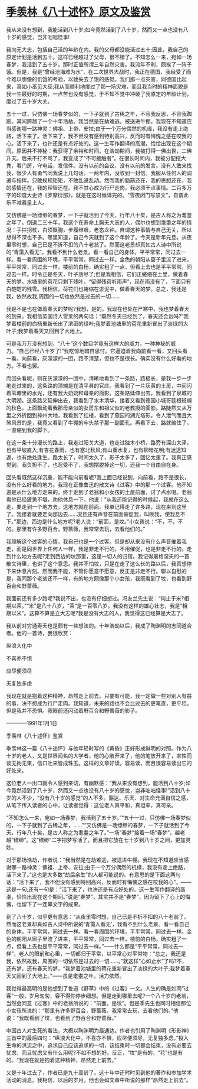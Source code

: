 # [季羡林《八十述怀》原文及鉴赏](https://www.vrrw.net/wx/8800.html)

我从来没有想到，我能活到八十岁;如今竟然活到了八十岁，然而又一点也没有八十岁的感觉，岂非咄咄怪事!

我向无大志，包括自己活的年龄在内。我的父母都没能活过五十;因此，我自己的原定计划是活到五十。这样已经超过了父母，很不错了。不知怎么一来，宛如一场春梦，我活到了五十岁。那时正值所谓三年自然灾害。我流年不利，颇挨了一阵子饿。但是，我是“曾经沧海难为水”，在二次世界大战时，我正在德国，我经受了而今难以想像的饥饿的考验，以致失去了饱的感觉。我们那一点灾害，同德国比起来，真如小巫见大巫;我从而顺利地度过了那一场灾难，而且我当时的精神面貌是我一生最好的时期，一点苦也没有感觉，于不知不觉中冲破了我原定的年龄计划，度过了五十岁大关。

五十一过，只仿佛一场春梦似的，一下子就到了古稀之年，不容我反思，不容我踟蹰。其间跨越了一个十年浩劫。我当然是在劫难逃，被送进牛棚。我现在不知道应当感谢哪一路神灵：佛祖、上帝、安拉;由于一个万分偶然的机缘，我没有走上绝路，活下来了。活下来了，我不但没有感到特别高兴，反而时有悔愧之感在咬我的心。活下来了，也许还是有点好处的。这一生写作翻译的高潮，恰恰出现在这个期间。原因并不神秘：我获得了余裕和时间。在浩劫期间，我被打得一佛出世，二佛升天。后来不打不骂了，我变成了“不可接触者”。在很长时间内，我被分配挖大粪，看门房，守电话，发信件。没有以前的会议，没有以前的发言。没有人敢来找我，很少人有勇气同我说上几句话。一两年内，没收到一封信。我服从任何人的调遣与指挥。只敢规规矩矩，不敢乱说乱动。然而我的脑筋还在，我的思想还在，我的感情还在，我的理智还在。我不甘心成为行尸走肉，我必须干点事情。二百多万字的印度大史诗《罗摩衍那》，就是在这时候译完的。“雪夜闭门写禁文”，自谓此乐不减羲皇上人。



又仿佛是一场缥缈的春梦，一下子就活到了今天，行年八十矣，是古人称之为耄耋之年了。倒退二三十年，我这个在寿命上胸无大志的人，偶尔也想到耄耋之年的情况：手拄拐杖，白须飘胸，步履维艰，老态龙钟。自谓这种事情与自己无关，所以想得不深也不多。哪里知道，自己今天就到了这个年龄了。今天是新年元旦。从夜里零时想，自己已是不折不扣的八十老翁了。然而这老景却真如古人诗中所说的“青霭入看无”，我看不到什么老景。看一看自己的身体，平平常常，同过去一样。看一看周围的环境，平平常常，同过去一样。金色的朝阳从窗子里流了进来，平平常常，同过去一样。楼前的白杨，确实粗了一点，但看上去也是平平常常，同过去一样。时令正是冬天，叶子落尽了;但是我相信，它们正蜷缩在土里，做着春天的梦。水塘里的荷花只剩下残叶，“留得残荷听雨声”，现在雨没有了，下面只有白皑皑的残雪。我相信，荷花们也蜷缩在淤泥中，做着春天的梦。总之，我还是我，依然故我;周围的一切也依然是过去的一切……

我是不是也在做着春天的梦呢?我想，是的。我现在也处在严寒中，我也梦着春天的到来。我相信英国诗人雪莱的两句话：“既然冬天已经到了，春天还会远吗?”我梦着楼前的白杨重新长出了浓密的绿叶;我梦着池塘里的荷花重新冒出了淡绿的大叶子;我梦着春天又回到了大地上。

可是我万万没有想到，“八十”这个数目字竟有这样大的威力，一种神秘的威力。“自己已经八十岁了!”我吃惊地暗自思忖。它逼迫着我向前看一看，又回头看一看。向前看，灰濛濛的一团，路不清楚，但也不是很长。确实没有什么好看的地方。不看也罢。

而回头看呢，则在灰濛濛的一团中，清晰地看到了一条路，路极长，是我一步一步地走过来的，这条路的顶端是在清平县的官庄。我看到了一片灰黄的土房，中间闪着苇塘里的水光，还有我大奶奶和母亲的面影。这条路延伸出去，我看到了泉城的大明湖。这条路又延伸出去，我看到了水木清华，接着又看到德国小城哥廷根斑斓的秋色，上面飘动着我那母亲似的女房东和祖父似的老教授的面影。路陡然又从万里之外折回到神州大地，我看到了红楼，看到了燕园的湖光塔影。令人泄气而且大煞风景的是，我竟又看到了牛棚的牢头禁子那一副面孔。再看下去，路就缩住了，一直缩到我的脚下。

在这一条十分漫长的路上，我走过阳关大道，也走过独木小桥。路旁有深山大泽，也有平坡直入;有杏花春雨，也有塞北秋风;有山重水复，也有柳暗花明;有迷途知返，也有绝处逢生。路太长了，时间太久了，影子太多了，回忆太重了。我真正感觉到，我负担不了，也忍受不了，我想摆脱掉这一切，还我一个自由自在身。

回头看既然这样沉重，能不能向前看呢?我上面已经说到，向前看，路不是很长，没有什么好看的地方。我现在正像鲁迅的散文诗《过客》中的那一个过客。他不知道是从什么地方走来的，终于走到了老翁和小女孩的土屋前面，讨了点水喝。老翁看他已经疲惫不堪，劝他休息一下。他说：“从我还能记得的时候起，我就在这么走，要走到一个地方去，这地方就在前面。我单记得走了许多路，现在来到这里了。我接着就要走向那边去……况且还有声音在前面催促我，叫唤我，使我息不下。”那边，西边是什么地方呢?老人说：“前面，是坟。”小女孩说：“不，不，不的。那里有许多野百合，野蔷薇，我常常去玩，去看他们的。”

我理解这个过客的心情，我自己也是一个过客。但是却从来没有什么声音催着我走，而是同世界上任何人一样，我是非走不行的，不用催促，也是非走不行的。走到什么地方去呢?走到西边的坟那里，这是一切人的归宿。我记得屠格涅夫的一首散文诗里，也讲了这个意思。我并不怕坟，只是在走了这么长的路以后，我真想停下来休息片刻。然而我不能，不管你愿意不愿意，反正是非走不行。聊以自慰的是，我同那个老翁还不一样，有的地方颇像那个小女孩，我既看到了坟，也看到野百合和野蔷薇。

我面前还有多少路呢?我说不出，也没有仔细想过。冯友兰先生说：“何止于米?相期以茶。”“米”是八十八岁，“茶”是一百零八岁。我没有这样的雄心壮志，我是“相期以米”。这算不算是立大志呢?我是没有大志的人，我觉得这已经算是大志了。

我从前对穷通寿夭也是颇有一些想法的。十年浩劫以后，我成了陶渊明的志同道合者。他的一首诗，我很欣赏：

纵浪大化中

不喜亦不惧

应尽便须尽

无复独多虑

我现在就是抱着这种精神，昂然走上前去。只要有可能，我一定做一些对别人有益的事，决不想成为行尸走肉。我知道，未来的路也不会比过去的更笔直，更平坦。但是我并不恐惧。我眼前还闪动着野百合和野蔷薇的影子。

————1991年1月1日

季羡林《八十述怀》鉴赏

季羡林这一篇《八十述怀》与他年轻时写的《黄昏》正好形成鲜明的对照。作为八十岁的老人，又是世界闻名的大学者，他的心敞开来了，他的笔放开来了，率性而谈无拘无束，信口吐来皆成珠玉。这样的文章好读，容易读，而且很容易读出它的好处来。

这位老人一出口就令人感到亲切，有幽默感：“我从来没有想到，能活到八十岁;如今竟然活到了八十岁，然而又一点也没有八十岁的感觉，岂非咄咄怪事!”活到八十岁的人不少，“没有八十岁的感觉”的人不多。豁达、乐天、对生命充满自信之感，从笔下传入读者的心中，让读者觉得：这位老人真平和，真坦率，真可亲。

“不知怎么一来，宛如一场春梦，我活到了五十岁。”“五十一过，只仿佛一场春梦似的，一下子就到了古稀之年，……”“又仿佛是一场缥缈的春梦，一下子就活到了今天，行年八十矣，是古人称之为耄耋之年了。”一场“春梦”接着一场“春梦”，越老越“缥缈”。这“缥缈”二字把梦写活了，而且把它放在七十岁到八十岁之间，更加灵妙。

对于那场浩劫，作者说：“我当然是在劫难逃，被送进牛棚。我现在不知道应当感谢哪一路神灵：佛祖、上帝、安拉;由于一个万分偶然的机缘，我没有走上绝路，活下来了。”这也是大多数“劫后余生”的人都可能说的。有意思的是下面这两句话：“活下来了，我不但没有感到特别高兴，反而时有悔愧之感在咬我的心”。——这是一句;还有一句是：“活下来了，也许还是有点好处的。这一生写作翻译的高潮，恰恰出现在这个期间。”说是“春梦”，其实并不是“春梦”，因为留下了心上的悔愧，也留下了一连串文字的成果。

到了八十岁，似乎更有意思：“从夜里零时想，自己已是不折不扣的八十老翁了。然而这老景却真如古人诗中所说的‘青霭入看无’，我看不到什么老景。看一看自己的身体，平平常常，同过去一样。看一看周围的环境，平平常常，同过去一样。金色的朝阳从窗子里流了进来，平平常常，同过去一样。楼前的白杨，确实粗了一点，但看上去也是平平常常，同过去一样。”——什么都是“平平常常，同过去一样”，老人的眼前和心里，一切都归于平常，以平常心对平常物：“总之，我还是我，依然故我，周围的一切依然是过去的一切……。”就这样“心如止水”了吗?不，还有梦，还有春天的梦，“我梦着池塘里的荷花重新冒出了淡绿的大叶子;我梦着春天又回到了大地上。”——虽是耄耋之年，活力依然。

我觉得最高明的是他想到了鲁迅《野草》中的《过客》一文。人生的确是如同“过客”一般，岁月匆匆，容不得你停步细想。但是走到哪里去呢?一个八十岁的老翁，当然会同意《过客》中的老翁所说的：“前面，是坟”。但是季先生也同时相信那位小女孩所说的：“那里有许多野百合，野蔷薇，我常常去玩，去看他们的。”他说：“我既看到了坟，也看到了野百合和野蔷薇。”

中国古人对生死的看法，大概以陶渊明为最通达。作者也引用了陶渊明《形影神》三首中的最后四句：“纵浪大化中，不喜亦不惧，应尽便须尽，无复独多虑。”投入生命的洪流之中，追求自己应该追求的一切，该结束时一切都会结束，没有必要去忧虑，而且忧虑又有什么用呢?不如不想的好。反正，“坟”是有的，“花”也是有的。“我现在就是抱着这种精神，昂然走上前去。”

又是十年过去了，作者已是九十高龄了。这十年中还时时见到他的著作和参加学术活动的消息。我相信，以后的岁月，他也会如文章中所说的那样“昂然走上前去”。

